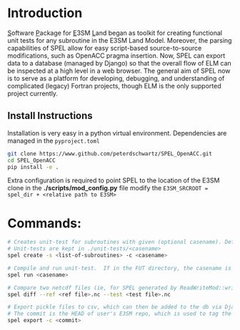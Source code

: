 # Introduction
<u>S</u>oftware <u>P</u>ackage for <u>E</u>3SM <u>L</u>and began as toolkit for creating functional unit tests for any subroutine in the E3SM Land Model. 
Moreover, the parsing capabilities of SPEL allow for easy script-based source-to-source modifications, such as OpenACC pragma insertion. 
Now, SPEL can export data to a database (managed by Django) so that the overall flow of ELM can be inspected at a high level in a web browser.
The general aim of SPEL now is to serve as a platform for developing, debugging, and understanding of complicated (legacy) Fortran projects, though ELM is the only supported project currently.


## Install Instructions
Installation is very easy in a python virtual environment. Dependencies are managed in the `pyproject.toml`
```bash
git clone https://www.github.com/peterdschwartz/SPEL_OpenACC.git 
cd SPEL_OpenACC
pip install -e .
```

Extra configuration is required to point SPEL to the location of the E3SM clone in the __./scripts/mod_config.py__ file modify the `E3SM_SRCROOT = spel_dir + <relative path to E3SM>`

# Commands:
```bash
# Creates unit-test for subroutines with given (optional casename). Default casename is 'fut'.
# Unit-tests are kept in ./unit-tests/<casename>
spel create -s <list-of-subroutines> -c <casename> 

# Compile and run unit-test.  If in the FUT directory, the casename is not needed.
spel run <casename> 

# Compare two netcdf files (ie, for SPEL generated by ReadWriteMod::write_elmtypes)
spel diff --ref <ref file>.nc --test <test file>.nc 

# Export pickle files to csv, which can then be added to the db via Django commands
# The commit is the HEAD of user's E3SM repo, which is used to tag the pickle files
spel export -c <commit> 
```

